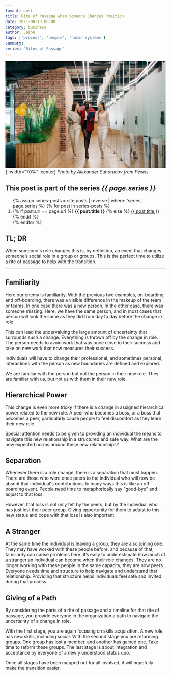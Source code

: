 ```yaml
---
layout: post
title: Rite of Passage when Someone Changes Position
date: 2021-08-13 06:00
category: business
author: Jason
tags: ['process', 'people', 'human systems']
summary: 
series: "Rites of Passage"
---
```


![People Walking Down a Hall Talking](/assets/img/posts/2021/08/pexels-alexander-suhorucov-6457577.jpg){: width="70%" .center}
_Photo by Alexander Suhorucov from Pexels_

<aside class="series">
  <h2>This post is part of the series <em>{{ page.series }}</em></h2>
  <ol>
    {% assign series-posts = site.posts | reverse | where: 'series', page.series %}
    {% for post in series-posts %}
    <li>
      {% if post.url == page.url %}
      <strong>{{ post.title }}</strong>
      {% else %}
      <a href="{{ site.baseurl }}{{ post.url }}">{{ post.title }}</a>
      {% endif %}
    </li>
    {% endfor %}
  </ol>
</aside>

## TL; DR

When someone's role changes this is, by definition, an event that changes someone’s social role in a group or groups. This is the perfect time to utilize a rite of passage to help with the transition.

---

## Familiarity

Here our enemy is familiarity. With the previous two examples, on-boarding and off-boarding, there was a visible difference in the makeup of the team or teams. In one case there was a new person. In the other case, there was someone missing. Here, we have the same person, and in most cases that person will look the same as they did from day to day before the change in role.

This can lead the undervaluing the large amount of uncertainty that surrounds such a change. Everything is thrown off by the change in role. The person needs to avoid work that was once close to their success and take on new work that now measures their success.

Individuals will have to change their professional, and sometimes personal, interactions with the person as new boundaries are defined and explored.

We are familiar with the person but not the person in their new role. They are familiar with us, but not us with them in their new role.

## Hierarchical Power

This change is even more tricky if there is a change in assigned hierarchical power related to the new role. A peer who becomes a boss, or a boss that becomes a peer, particularly cause people to feel discomfort as they learn their new role.

Special attention needs to be given to providing an individual the means to navigate this new relationship in a structured and safe way. What are the new expected norms around these new relationships?

## Separation

Whenever there is a role change, there is a separation that must happen. There are those who were once peers to the individual who will now be absent that individual's contributions. In many ways this is like an off-boarding event. People need time to metaphorically say "good-bye" and adjust to that loss.

However, that loss is not only felt by the peers, but by the individual who has just lost their peer group. Giving opportunity for them to adjust to this new status and cope with that loss is also important.

## A Stranger

At the same time the individual is leaving a group, they are also joining one. They may have worked with these people before, and because of that, familiarity can cause problems here. It’s easy to underestimate how much of a stranger an individual can become when their role changes. They are no longer working with these people in the same capacity, they are now peers. Everyone needs time and structure to help navigate and understand that relationship. Providing that structure helps individuals feel safe and invited during that process.

## Giving of a Path

By considering the parts of a rite of passage and a timeline for that rite of passage, you provide everyone in the organization a path to navigate the uncertainty of a change in role.

With the first stage, you are again focusing on skills acquisition. A new role, has new skills, including social. With the second stage you are reforming groups. One group has lost a member, and another has gained one. Take time to reform these groups. The last stage is about integration and acceptance by everyone of a newly understood status quo.

Once all stages have been mapped out for all involved, it will hopefully make the transition easier.
